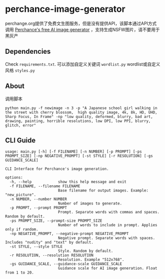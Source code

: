 # perchance-image-generator
perchange.org提供了免费文生图服务，但是没有提供API，该脚本通过API方式调用  [Perchance's free AI image generator](https://perchance.org/image-generator-professional)
，支持生成NSFW图片，请不要用于黑灰产
## Dependencies
Check `requirements.txt`. 
可以添加自定义关键词 `wordlist.py` wordlist或自定义风格 `styles.py` 

## About
调用脚本
```
python main.py -f newimage -n 3 -p "A Japanese school girl walking in the street with cherry blossom,  high quality image, 4k, 8k, HD, UHD, Sharp Focus, In Frame" -np "low quality, deformed, blurry, bad art, drawing, painting, horrible resolutions, low DPI, low PPI, blurry, glitch, error"
```

## CLI Guide
```
usage: main.py [-h] [-f FILENAME] [-n NUMBER] [-p PROMPT] [-ps PROMPT_SIZE] [-np NEGATIVE_PROMPT] [-st STYLE] [-r RESOLUTION] [-gs GUIDANCE_SCALE]

CLI Interface for Perchance's image generation.

options:
  -h, --help            show this help message and exit
  -f FILENAME, --filename FILENAME
                        Base filename for output images. Example: "new_picture".
  -n NUMBER, --number NUMBER
                        Number of images to generate.
  -p PROMPT, --prompt PROMPT
                        Prompt. Separate words with commas and spaces. Random by default.
  -ps PROMPT_SIZE, --prompt-size PROMPT_SIZE
                        Number of words to include in prompt. Applies only if random.
  -np NEGATIVE_PROMPT, --negative-prompt NEGATIVE_PROMPT
                        Negative prompt. Separate words with spaces. Includes "nudity" and "text" by default.
  -st STYLE, --style STYLE
                        Style. Random by default.
  -r RESOLUTION, --resolution RESOLUTION
                        Resolution. Example "512x768".
  -gs GUIDANCE_SCALE, --guidance-scale GUIDANCE_SCALE
                        Guidance scale for AI image generation. Float from 1 to 20.

```
